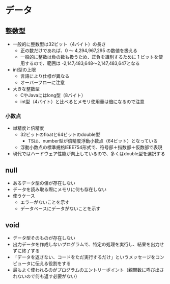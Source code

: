 # データ

## 整数型

- 一般的に整数型は32ビット（4バイト）の長さ
  - 正の数だけであれば、0 ～ 4,294,967,295 の数値を扱える
  - 一般的に整数は負の数も扱うため、正負を識別するために 1 ビットを使用するので、範囲は -2,147,483,648〜2,147,483,647となる
- int型の上限
  - 言語により仕様が異なる
  - オーバーフローに注意
- 大きな整数型
  - CやJavaにはlong型（8バイト）
  - int型（4バイト）と比べるとメモリ使用量は倍になるので注意

### 小数点

- 単精度と倍精度
  - 32ビットのfloatと64ビットのdouble型
    - TSは、number型が倍精度浮動小数点（64ビット）となっている
  - 浮動小数点の標準規格IEEE754形式で、符号部＋指数部＋仮数部で表現
- 現代ではハードウェア性能が向上しているので、多くはdouble型を選択する

## null

- あるデータ型の値が存在しない
- データを読み取る際にメモリに何も存在しない
- 使うケース
  - エラーがないことを示す
  - データベースにデータがないことを示す

## void

- データ型そのものが存在しない
- 出力データを作成しないプログラムで、特定の処理を実行し、結果を出力せずに終了する
- 「データを返さない、コードをただ実行するだけ」というメッセージをコンピュータに伝える役割をする
- 最もよく使われるのがプログラムのエントリーポイント（親関数に呼び出されないので何も返す必要がない）